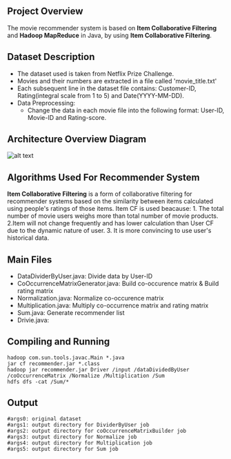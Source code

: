 ## Project Overview 
The movie recommender system is based on **Item Collaborative Filtering** and **Hadoop MapReduce** in Java, by using **Item Collaborative Filtering**.

## Dataset Description
- The dataset used is taken from Netflix Prize Challenge. 
- Movies and their numbers are extracted in a file called 'movie_title.txt'
- Each subsequent line in the dataset file contains: Customer-ID, Rating(integral scale from 1 to 5) and Date(YYYY-MM-DD).
- Data Preprocessing:
	 - Change the data in each movie file into the following format: User-ID, Movie-ID and Rating-score.
	 
## Architecture Overview Diagram
![alt text](https://github.com/jieren123/Bigdata_Project_Recommender_System/blob/master/Pictures-Diagrams/RecommenderSystem_1.png
 "Recommender System")
 
## Algorithms Used For Recommender System
**Item Collaborative Filtering** is a form of collaborative filtering for recommender systems based on the similarity between items calculated using people's ratings of those items. Item CF is used beacause: 1. The total number of movie users weighs more than total number of movie products. 2.Item will not change frequently and has lower calculation than User CF due to the dynamic nature of user. 
3. It is more convincing to use user's historical data. 

## Main Files 
- DataDividerByUser.java: Divide data by User-ID
- CoOccurrenceMatrixGenerator.java: Build co-occurence matrix & Build rating matrix 
- Normalization.java: Normalize co-occurence matrix 
- Multiplication.java: Multiply co-occurrence matrix and rating matrix 
- Sum.java: Generate recommender list 
- Drivie.java:

## Compiling and Running
```
hadoop com.sun.tools.javac.Main *.java
jar cf recommender.jar *.class
hadoop jar recommender.jar Driver /input /dataDividedByUser /coOccurrenceMatrix /Normalize /Multiplication /Sum
hdfs dfs -cat /Sum/*
```
## Output
```
#args0: original dataset
#args1: output directory for DividerByUser job
#args2: output directory for coOccurrenceMatrixBuilder job
#args3: output directory for Normalize job
#args4: output directory for Multiplication job
#args5: output directory for Sum job
```
